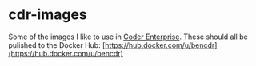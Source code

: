 # cdr-images

Some of the images I like to use in [Coder Enterprise](https://enterprise.coder.com). These should all be pulished to the Docker Hub: [https://hub.docker.com/u/bencdr](https://hub.docker.com/u/bencdr)
